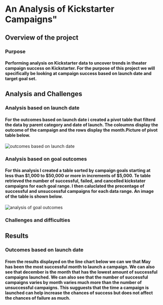 # An Analysis of Kickstarter Campaigns"
## Overview of the project
### Purpose
#### Performing analysis on Kickstarter data to uncover trends in theater campaign success on Kickstarter. For the purpose of this project we will specifically be looking at campaign success based on launch date and target goal set.
## Analysis and Challenges
### Analysis based on launch date
#### For the outcomes based on launch date i created a pivot table that filterd the data by parent category and date of launch. The coloumns display the outcome of the campaign and the rows display the month.Picture of pivot table below.
![outcomes based on launch date](https://user-images.githubusercontent.com/99226892/155895964-57875f46-8d0b-4ed3-8cbd-1e7d9e5d9070.png)
### Analysis based on goal outcomes
#### For this analysis I created a table sorted by campaign goals starting at less than $1,000 to $50,000 or more in increments of $5,000. Te table retrieved the number of successful, failed, and cancelled kickstater campaigns for each goal range. I then caluclated the precentage of successful and unsuccessful campaigns for each data range. An image of the table is shown below.
![analysis of goal outcomes](https://user-images.githubusercontent.com/99226892/155896383-388e4d0a-3a20-4019-8320-11a2f256fb88.png)
### Challenges and difficulties
## Results
### Outcomes based on launch date
#### From the results displayed on the line chart below we can we that May has been the most successful month to launch a campaign. We can also see that december is the month that has the lowest amount of successful campaigns launched. We can also see that the number of successful campaigns varies by month varies much more than the number of unsuccessful campaigns. This sugguests that the time a campaign is launched can help increase the chances of success but does not affect the chances of failure as much.
